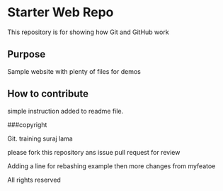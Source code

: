 # Starter Web Repo

This repository is for showing how Git and GitHub work

## Purpose

Sample website with plenty of files for demos

## How to contribute

simple instruction added to readme file.

###copyright

Git. training suraj lama

please fork this repository ans issue pull request for review

Adding a line for rebashing example
then more changes from myfeatoe

All rights reserved
